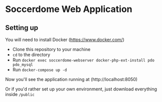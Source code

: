 # Soccerdome Web Application

## Setting up

You will need to install Docker (https://www.docker.com/)

* Clone this repository to your machine
* `cd` to the directory
* Run `docker exec soccerdome-webserver docker-php-ext-install pdo pdo_mysql`
* Run `docker-compose up -d`

Now you'll see the application running at (http://localhost:8050)

Or if you'd rather set up your own environment, just download everything inside `/public`
